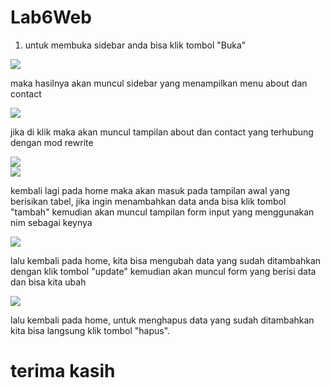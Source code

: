 # Lab6Web

1. untuk membuka sidebar anda bisa klik tombol "Buka"

<img src="https://arielsa.mra.my.id/foto/lab6/1.png">

maka hasilnya akan muncul sidebar yang menampilkan menu about dan contact

<img src="https://arielsa.mra.my.id/foto/lab6/2.png">

jika di klik maka akan muncul tampilan about dan contact yang terhubung dengan mod rewrite

<img src="https://arielsa.mra.my.id/foto/lab6/3.png">

<br>

<img src="https://arielsa.mra.my.id/foto/lab6/4.png">

kembali lagi pada home maka akan masuk pada tampilan awal yang berisikan tabel, jika ingin menambahkan data anda bisa klik tombol "tambah" kemudian akan muncul tampilan form input yang menggunakan nim sebagai keynya

<img src="https://arielsa.mra.my.id/foto/lab6/5.png">

lalu kembali pada home, kita bisa mengubah data yang sudah ditambahkan dengan klik tombol "update" kemudian akan muncul form yang berisi data dan bisa kita ubah

<img src="https://arielsa.mra.my.id/foto/lab6/6.png">

lalu kembali pada home, untuk menghapus data yang sudah ditambahkan kita bisa langsung klik tombol "hapus".

# terima kasih
